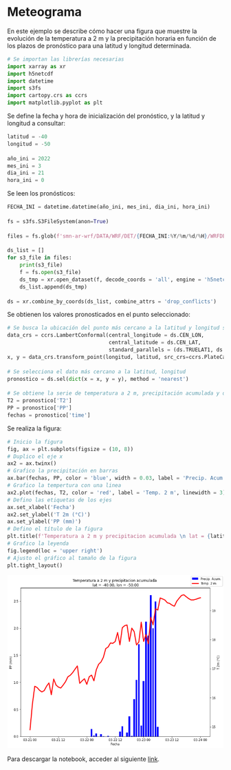 # Meteograma

En este ejemplo se describe cómo hacer una figura que muestre la evolución de la temperatura a 2 m y la precipitación horaria en función de los plazos de pronóstico para una latitud y longitud determinada.

```python
# Se importan las librerías necesarias
import xarray as xr
import h5netcdf
import datetime
import s3fs
import cartopy.crs as ccrs
import matplotlib.pyplot as plt
```

Se define la fecha y hora de inicialización del pronóstico, y la latitud y longitud a consultar:

```python
latitud = -40
longitud = -50

año_ini = 2022
mes_ini = 3
dia_ini = 21
hora_ini = 0
```

Se leen los pronósticos:

```python
FECHA_INI = datetime.datetime(año_ini, mes_ini, dia_ini, hora_ini)

fs = s3fs.S3FileSystem(anon=True)

files = fs.glob(f'smn-ar-wrf/DATA/WRF/DET/{FECHA_INI:%Y/%m/%d/%H}/WRFDETAR_01H_{FECHA_INI:%Y%m%d_%H}_*.nc')

ds_list = []
for s3_file in files:
    print(s3_file)
    f = fs.open(s3_file)
    ds_tmp = xr.open_dataset(f, decode_coords = 'all', engine = 'h5netcdf')
    ds_list.append(ds_tmp)

ds = xr.combine_by_coords(ds_list, combine_attrs = 'drop_conflicts')
```

Se obtienen los valores pronosticados en el punto seleccionado:

```python
# Se busca la ubicación del punto más cercano a la latitud y longitud solicitada
data_crs = ccrs.LambertConformal(central_longitude = ds.CEN_LON, 
                                 central_latitude = ds.CEN_LAT, 
                                 standard_parallels = (ds.TRUELAT1, ds.TRUELAT2))
x, y = data_crs.transform_point(longitud, latitud, src_crs=ccrs.PlateCarree())

# Se selecciona el dato más cercano a la latitud, longitud
pronostico = ds.sel(dict(x = x, y = y), method = 'nearest')

# Se obtiene la serie de temperatura a 2 m, precipitación acumulada y de fechas
T2 = pronostico['T2']
PP = pronostico['PP']
fechas = pronostico['time']
```

Se realiza la figura:

```python
# Inicio la figura
fig, ax = plt.subplots(figsize = (10, 8))
# Duplico el eje x
ax2 = ax.twinx()
# Grafico la precipitación en barras
ax.bar(fechas, PP, color = 'blue', width = 0.03, label = 'Precip. Acum.')
# Grafico la tempertura con una linea
ax2.plot(fechas, T2, color = 'red', label = 'Temp. 2 m', linewidth = 3)
# Defino las etiquetas de los ejes
ax.set_xlabel('Fecha')
ax2.set_ylabel('T 2m (°C)')
ax.set_ylabel('PP (mm)')
# Defino el título de la figura
plt.title(f'Temperatura a 2 m y precipitacion acumulada \n lat = {latitud:0.2f}, lon = {longitud:0.2f}')
# Grafico la leyenda
fig.legend(loc = 'upper right')
# Ajusto el gráfico al tamaño de la figura
plt.tight_layout()
```
    
![png](../figuras/fig_meteograma.png)
    
Para descargar la notebook, acceder al siguiente [link](../notebooks/Meteograma.ipynb).
